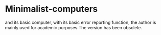 # Minimalist-computers
and its basic computer, with its basic error reporting function, the author is mainly used for academic purposes
The version has been obsolete.
